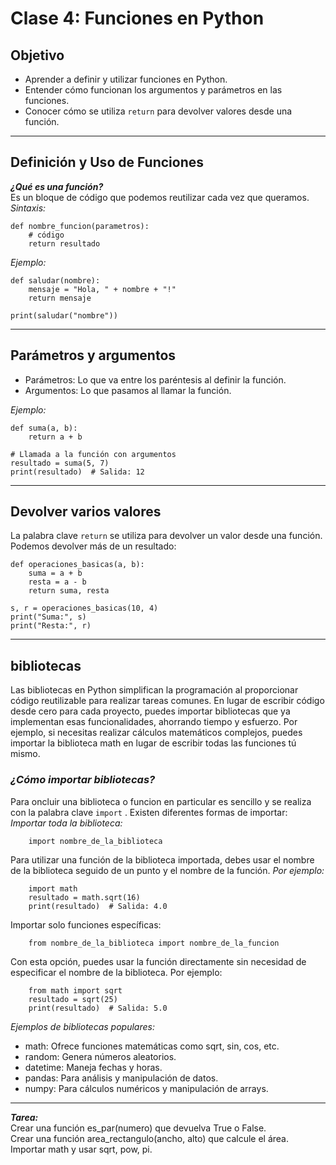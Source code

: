 # Clase 4: Funciones en Python

## Objetivo

- Aprender a definir y utilizar funciones en Python.
- Entender cómo funcionan los argumentos y parámetros en las funciones.
- Conocer cómo se utiliza ```return``` para devolver valores desde una función.

---

## Definición y Uso de Funciones

***¿Qué es una función?***  
Es un bloque de código que podemos reutilizar cada vez que queramos.  
*Sintaxis:*  
```
def nombre_funcion(parametros):
    # código
    return resultado
```

*Ejemplo:*  
```
def saludar(nombre):
    mensaje = "Hola, " + nombre + "!"
    return mensaje

print(saludar("nombre"))
```

---

## Parámetros y argumentos

- Parámetros: Lo que va entre los paréntesis al definir la función.  
- Argumentos: Lo que pasamos al llamar la función.  

*Ejemplo:*  
```
def suma(a, b):
    return a + b

# Llamada a la función con argumentos
resultado = suma(5, 7)
print(resultado)  # Salida: 12
```

---

## Devolver varios valores

La palabra clave ```return``` se utiliza para devolver un valor desde una función.  
Podemos devolver más de un resultado:  
```
def operaciones_basicas(a, b):
    suma = a + b
    resta = a - b
    return suma, resta

s, r = operaciones_basicas(10, 4)
print("Suma:", s)
print("Resta:", r)
```

---

## bibliotecas

Las bibliotecas en Python simplifican la programación al proporcionar código reutilizable para realizar tareas comunes. En lugar de escribir código desde cero para cada proyecto, puedes importar bibliotecas que ya implementan esas funcionalidades, ahorrando tiempo y esfuerzo. Por ejemplo, si necesitas realizar cálculos matemáticos complejos, puedes importar la biblioteca math en lugar de escribir todas las funciones tú mismo.

### *¿Cómo importar bibliotecas?*  

Para oncluir una biblioteca o funcion en particular es sencillo y se realiza con la palabra clave ```import``` . Existen diferentes formas de importar: 
*Importar toda la biblioteca:*  
```
    import nombre_de_la_biblioteca
```   
Para utilizar una función de la biblioteca importada, debes usar el nombre de la biblioteca seguido de un punto y el nombre de la función. 
*Por ejemplo:*   
```
    import math
    resultado = math.sqrt(16)
    print(resultado)  # Salida: 4.0
```

Importar solo funciones específicas: 
```   
    from nombre_de_la_biblioteca import nombre_de_la_funcion
```

Con esta opción, puedes usar la función directamente sin necesidad de especificar el nombre de la biblioteca. Por ejemplo:
```
    from math import sqrt
    resultado = sqrt(25)
    print(resultado)  # Salida: 5.0
```

*Ejemplos de bibliotecas populares:*  
* math: Ofrece funciones matemáticas como sqrt, sin, cos, etc.
* random: Genera números aleatorios.
* datetime: Maneja fechas y horas.
* pandas: Para análisis y manipulación de datos.
* numpy: Para cálculos numéricos y manipulación de arrays.

---

***Tarea:***  
Crear una función es_par(numero) que devuelva True o False.  
Crear una función area_rectangulo(ancho, alto) que calcule el área.
Importar math y usar sqrt, pow, pi.

